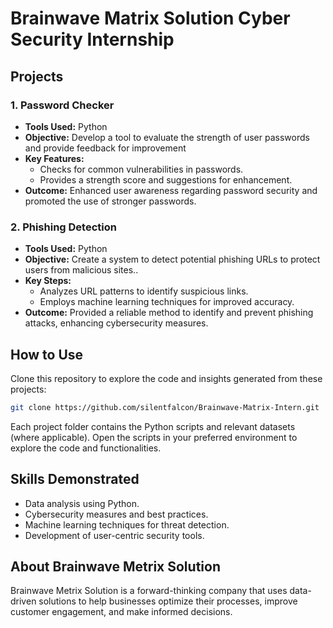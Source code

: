 # Brainwave Matrix Solution Cyber Security Internship


## Projects

### 1. Password Checker
- **Tools Used:** Python
- **Objective:**  Develop a tool to evaluate the strength of user passwords and provide feedback for improvement
- **Key Features:**
  - Checks for common vulnerabilities in passwords.
  - Provides a strength score and suggestions for enhancement.
- **Outcome:** Enhanced user awareness regarding password security and promoted the use of stronger passwords.

### 2. Phishing Detection
- **Tools Used:** Python
- **Objective:** Create a system to detect potential phishing URLs to protect users from malicious sites..
- **Key Steps:**
  - Analyzes URL patterns to identify suspicious links.
  -  Employs machine learning techniques for improved accuracy.
- **Outcome:** Provided a reliable method to identify and prevent phishing attacks, enhancing cybersecurity measures.
## How to Use
Clone this repository to explore the code and insights generated from these projects:

```bash
git clone https://github.com/silentfalcon/Brainwave-Matrix-Intern.git

`````





Each project folder contains the Python scripts and relevant datasets (where applicable). Open the scripts in your preferred environment to explore the code and functionalities.

## Skills Demonstrated

- Data analysis using Python.
- Cybersecurity measures and best practices.
- Machine learning techniques for threat detection.
- Development of user-centric security tools.

  
## About Brainwave Metrix Solution
Brainwave Metrix Solution is a forward-thinking company that uses data-driven solutions to help businesses optimize their processes, improve customer engagement, and make informed decisions.
